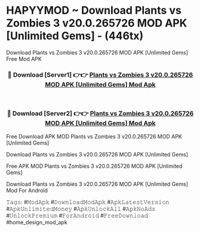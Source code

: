 # HAPYYMOD ~ Download Plants vs Zombies 3 v20.0.265726 MOD APK [Unlimited Gems] - (446tx)
Download Plants vs Zombies 3 v20.0.265726 MOD APK [Unlimited Gems] Free Mod APK

<div align="center">
<h3>🔴 Download [Server1] 👉👉 <a href="https://apk-comot.site?title=Plants_vs_Zombies_3_v20.0.265726_MOD_APK_[Unlimited_Gems]">Plants vs Zombies 3 v20.0.265726 MOD APK [Unlimited Gems] Mod Apk</a></h3><br>

<h3>🔴 Download [Server2] 👉👉 <a href="https://apk-comot.site?title=Plants_vs_Zombies_3_v20.0.265726_MOD_APK_[Unlimited_Gems]">Plants vs Zombies 3 v20.0.265726 MOD APK [Unlimited Gems] Mod Apk</a></h3>
</div>


Free Download APK MOD Plants vs Zombies 3 v20.0.265726 MOD APK [Unlimited Gems]

Download Plants vs Zombies 3 v20.0.265726 MOD APK [Unlimited Gems] 

Free APK MOD Plants vs Zombies 3 v20.0.265726 MOD APK [Unlimited Gems] 

Download Plants vs Zombies 3 v20.0.265726 MOD APK [Unlimited Gems] Mod For Android

𝚃𝚊𝚐𝚜: #𝙼𝚘𝚍𝙰𝚙𝚔 #𝙳𝚘𝚠𝚗𝚕𝚘𝚊𝚍𝙼𝚘𝚍𝙰𝚙𝚔 #𝙰𝚙𝚔𝙻𝚊𝚝𝚎𝚜𝚝𝚅𝚎𝚛𝚜𝚒𝚘𝚗 #𝙰𝚙𝚔𝚄𝚗𝚕𝚒𝚖𝚒𝚝𝚎𝚍𝙼𝚘𝚗𝚎𝚢 #𝙰𝚙𝚔𝚄𝚗𝚕𝚘𝚌𝚔𝙰𝚕𝚕 #𝙰𝚙𝚔𝙽𝚘𝙰𝚍𝚜 #𝚄𝚗𝚕𝚘𝚌𝚔𝙿𝚛𝚎𝚖𝚒𝚞𝚖 #𝙵𝚘𝚛𝙰𝚗𝚍𝚛𝚘𝚒𝚍 #𝙵𝚛𝚎𝚎𝙳𝚘𝚠𝚗𝚕𝚘𝚊𝚍 #home_design_mod_apk